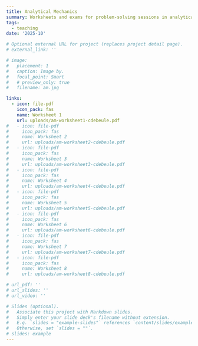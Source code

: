 ```yaml
---
title: Analytical Mechanics
summary: Worksheets and exams for problem-solving sessions in analytical mechanics course (work in progress).
tags:
  - teaching
date: '2025-10'

# Optional external URL for project (replaces project detail page).
# external_link: ''

# image:
#   placement: 1
#   caption: Image by.
#   focal_point: Smart
#   # preview_only: true
#   filename: am.jpg

links:
  - icon: file-pdf
    icon_pack: fas
    name: Worksheet 1
    url: uploads/am-worksheet1-cdebeule.pdf
#   - icon: file-pdf
#     icon_pack: fas
#     name: Worksheet 2
#     url: uploads/am-worksheet2-cdebeule.pdf
#   - icon: file-pdf
#     icon_pack: fas
#     name: Worksheet 3
#     url: uploads/am-worksheet3-cdebeule.pdf
#   - icon: file-pdf
#     icon_pack: fas
#     name: Worksheet 4
#     url: uploads/am-worksheet4-cdebeule.pdf
#   - icon: file-pdf
#     icon_pack: fas
#     name: Worksheet 5
#     url: uploads/am-worksheet5-cdebeule.pdf
#   - icon: file-pdf
#     icon_pack: fas
#     name: Worksheet 6
#     url: uploads/am-worksheet6-cdebeule.pdf
#   - icon: file-pdf
#     icon_pack: fas
#     name: Worksheet 7
#     url: uploads/am-worksheet7-cdebeule.pdf
#   - icon: file-pdf
#     icon_pack: fas
#     name: Worksheet 8
#     url: uploads/am-worksheet8-cdebeule.pdf

# url_pdf: ''
# url_slides: ''
# url_video: ''

# Slides (optional).
#   Associate this project with Markdown slides.
#   Simply enter your slide deck's filename without extension.
#   E.g. `slides = "example-slides"` references `content/slides/example-slides.md`.
#   Otherwise, set `slides = ""`.
# slides: example
---
```

